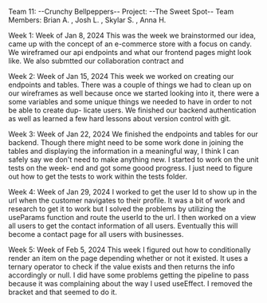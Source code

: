 Team 11: --Crunchy Bellpeppers--
Project: --The Sweet Spot--
Team Members: Brian A. , Josh L. , Skylar S. , Anna H.

Week 1: Week of Jan 8, 2024
    This was the week we brainstormed our idea, came up with the concept of an e-commerce store
    with a focus on candy. We wireframed our api endpoints and what our frontend pages might look
    like. We also submtted our collaboration contract and

Week 2: Week of Jan 15, 2024
    This week we worked on creating our endpoints and tables. There was a couple of things we had
    to clean up on our wireframes as well because once we started looking into it, there were a
    some variables and some unique things we needed to have in order to not be able to create dup-
    licate users. We finished our backend authentication as well as learned a few hard lessons
    about version control with git.

Week 3: Week of Jan 22, 2024
    We finished the endpoints and tables for our backend. Though there might need to be some work
    done in joining the tables and displaying the information in a meaningful way, I think I can
    safely say we don't need to make anything new. I started to work on the unit tests on the week-
    end and got some goood progress. I just need to figure out how to get the tests to work within
    the tests folder.

Week 4: Week of Jan 29, 2024
    I worked to get the user Id to show up in the url when the customer navigates to their profile.
    It was a bit of work and research to get it to work but I solved the problems by utilizing the
    useParams function and route the userId to the url. I then worked on a view all users to get the
    contact information of all users. Eventually this will become a contact page for all users with
    businesses.

Week 5: Week of Feb 5, 2024
    This week I figured out how to conditionally render an item on the page depending whether or
    not it existed. It uses a ternary operator to check if the value exists and then returns the
    info accordingly or null. I did have some problems getting the pipeline to pass because it was
    complaining about the way I used useEffect. I removed the bracket and that seemed to do it.
